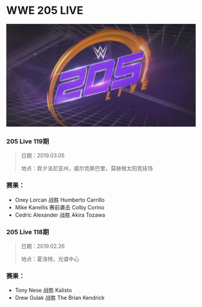 # WWE 205 LIVE

![](logo.jpg)

### 205 Live 119期
> 日期：2019.03.05
>
> 地点：宾夕法尼亚州，威尔克斯巴里，莫赫根太阳竞技场

### 赛果：
- Oney Lorcan 战胜 Humberto Carrillo
- Mike Kanellis 赛前袭击 Colby Corino
- Cedric Alexander 战胜 Akira Tozawa

### 205 Live 118期
> 日期：2019.02.26
>
> 地点：夏洛特，光谱中心

### 赛果：
- Tony Nese 战胜 Kalisto
- Drew Gulak 战胜 The Brian Kendrick

